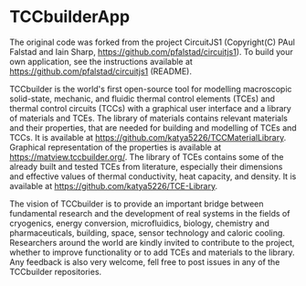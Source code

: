 # TCCbuilderApp

The original code was forked from the project CircuitJS1 (Copyright(C) PAul Falstad and Iain Sharp, https://github.com/pfalstad/circuitjs1).
To build your own application, see the instructions available at https://github.com/pfalstad/circuitjs1 (README).

TCCbuilder is the world's first open-source tool for modelling macroscopic solid-state, mechanic, and fluidic thermal control elements (TCEs) and thermal control circuits (TCCs) with a graphical user interface and a library of materials and TCEs.
The library of materials contains relevant materials and their properties, that are needed for building and modelling of TCEs and TCCs. It is available at https://github.com/katya5226/TCCMaterialLibrary. Graphical representation of the properties is available at https://matview.tccbuilder.org/.
The library of TCEs contains some of the already built and tested TCEs from literature, especially their dimensions and effective values of thermal conductivity, heat capacity, and density. It is available at https://github.com/katya5226/TCE-Library.

The vision of TCCbuilder is to provide an important bridge between fundamental research and the development of real systems in the fields of cryogenics, energy conversion, microfluidics, biology, chemistry and pharmaceuticals, building, space, sensor technology and caloric cooling.
Researchers around the world are kindly invited to contribute to the project, whether to improve functionality or to add TCEs and materials to the library. Any feedback is also very welcome, fell free to post issues in any of the TCCbuilder repositories.
